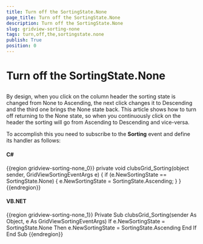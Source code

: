```yaml
---
title: Turn off the SortingState.None
page_title: Turn off the SortingState.None
description: Turn off the SortingState.None
slug: gridview-sorting-none
tags: turn,off,the,sortingstate.none
publish: True
position: 0
---
```


# Turn off the SortingState.None



## 

By design, when you click on the column header the sorting state is changed from None to Ascending, the next click changes it to Descending and the third one brings the None state back. This article shows how to turn off returning to the None state, so when you continuously click on the header the sorting will go from Ascending to Descending and vice-versa. 

To accomplish this you need to subscribe to the __Sorting__ event and define its handler as follows:

#### __C#__

{{region gridview-sorting-none_0}}
	private void clubsGrid_Sorting(object sender, GridViewSortingEventArgs e)
	{
	 if (e.NewSortingState == SortingState.None)
	 {
	  e.NewSortingState = SortingState.Ascending; 
	 }
	}
	{{endregion}}



#### __VB.NET__

{{region gridview-sorting-none_1}}
	Private Sub clubsGrid_Sorting(sender As Object, e As GridViewSortingEventArgs)
	 If e.NewSortingState = SortingState.None Then
	  e.NewSortingState = SortingState.Ascending
	 End If
	End Sub
	{{endregion}}







